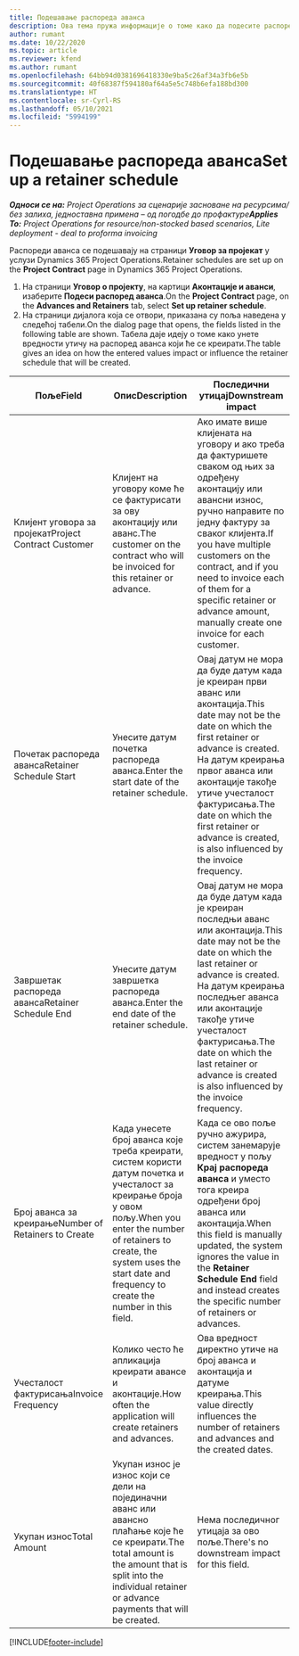```yaml
---
title: Подешавање распореда аванса
description: Ова тема пружа информације о томе како да подесите распоред аванса у услузи Project Operations.
author: rumant
ms.date: 10/22/2020
ms.topic: article
ms.reviewer: kfend
ms.author: rumant
ms.openlocfilehash: 64bb94d0381696418330e9ba5c26af34a3fb6e5b
ms.sourcegitcommit: 40f68387f594180af64a5e5c748b6efa188bd300
ms.translationtype: HT
ms.contentlocale: sr-Cyrl-RS
ms.lasthandoff: 05/10/2021
ms.locfileid: "5994199"
---
```

# <a name="set-up-a-retainer-schedule"></a><span data-ttu-id="a6822-103">Подешавање распореда аванса</span><span class="sxs-lookup"><span data-stu-id="a6822-103">Set up a retainer schedule</span></span>

<span data-ttu-id="a6822-104">_**Односи се на:** Project Operations за сценарије засноване на ресурсима/без залиха, једноставна примена – од погодбе до профактуре_</span><span class="sxs-lookup"><span data-stu-id="a6822-104">_**Applies To:** Project Operations for resource/non-stocked based scenarios, Lite deployment - deal to proforma invoicing_</span></span>

<span data-ttu-id="a6822-105">Распореди аванса се подешавају на страници **Уговор за пројекат** у услузи Dynamics 365 Project Operations.</span><span class="sxs-lookup"><span data-stu-id="a6822-105">Retainer schedules are set up on the **Project Contract** page in Dynamics 365 Project Operations.</span></span>

1. <span data-ttu-id="a6822-106">На страници **Уговор о пројекту**, на картици **Аконтације и аванси**, изаберите **Подеси распоред аванса**.</span><span class="sxs-lookup"><span data-stu-id="a6822-106">On the **Project Contract** page, on the **Advances and Retainers** tab, select **Set up retainer schedule**.</span></span>
2. <span data-ttu-id="a6822-107">На страници дијалога која се отвори, приказана су поља наведена у следећој табели.</span><span class="sxs-lookup"><span data-stu-id="a6822-107">On the dialog page that opens, the fields listed in the following table are shown.</span></span> <span data-ttu-id="a6822-108">Табела даје идеју о томе како унете вредности утичу на распоред аванса који ће се креирати.</span><span class="sxs-lookup"><span data-stu-id="a6822-108">The table gives an idea on how the entered values impact or influence the retainer schedule that will be created.</span></span>

| <span data-ttu-id="a6822-109">Поље</span><span class="sxs-lookup"><span data-stu-id="a6822-109">Field</span></span> | <span data-ttu-id="a6822-110">Опис</span><span class="sxs-lookup"><span data-stu-id="a6822-110">Description</span></span> | <span data-ttu-id="a6822-111">Последични утицај</span><span class="sxs-lookup"><span data-stu-id="a6822-111">Downstream impact</span></span> |
| --- | --- | --- |
| <span data-ttu-id="a6822-112">Клијент уговора за пројекат</span><span class="sxs-lookup"><span data-stu-id="a6822-112">Project Contract Customer</span></span> | <span data-ttu-id="a6822-113">Клијент на уговору коме ће се фактурисати за ову аконтацију или аванс.</span><span class="sxs-lookup"><span data-stu-id="a6822-113">The customer on the contract who will be invoiced for this retainer or advance.</span></span> | <span data-ttu-id="a6822-114">Ако имате више клијената на уговору и ако треба да фактуришете сваком од њих за одређену аконтацију или авансни износ, ручно направите по једну фактуру за сваког клијента.</span><span class="sxs-lookup"><span data-stu-id="a6822-114">If you have multiple customers on the contract, and if you need to invoice each of them for a specific retainer or advance amount, manually create one invoice for each customer.</span></span> |
| <span data-ttu-id="a6822-115">Почетак распореда аванса</span><span class="sxs-lookup"><span data-stu-id="a6822-115">Retainer Schedule Start</span></span> | <span data-ttu-id="a6822-116">Унесите датум почетка распореда аванса.</span><span class="sxs-lookup"><span data-stu-id="a6822-116">Enter the start date of the retainer schedule.</span></span> | <span data-ttu-id="a6822-117">Овај датум не мора да буде датум када је креиран први аванс или аконтација.</span><span class="sxs-lookup"><span data-stu-id="a6822-117">This date may not be the date on which the first retainer or advance is created.</span></span> <span data-ttu-id="a6822-118">На датум креирања првог аванса или аконтације такође утиче учесталост фактурисања.</span><span class="sxs-lookup"><span data-stu-id="a6822-118">The date on which the first retainer or advance is created, is also influenced by the invoice frequency.</span></span> |
| <span data-ttu-id="a6822-119">Завршетак распореда аванса</span><span class="sxs-lookup"><span data-stu-id="a6822-119">Retainer Schedule End</span></span> | <span data-ttu-id="a6822-120">Унесите датум завршетка распореда аванса.</span><span class="sxs-lookup"><span data-stu-id="a6822-120">Enter the end date of the retainer schedule.</span></span> | <span data-ttu-id="a6822-121">Овај датум не мора да буде датум када је креиран последњи аванс или аконтација.</span><span class="sxs-lookup"><span data-stu-id="a6822-121">This date may not be the date on which the last retainer or advance is created.</span></span> <span data-ttu-id="a6822-122">На датум креирања последњег аванса или аконтације такође утиче учесталост фактурисања.</span><span class="sxs-lookup"><span data-stu-id="a6822-122">The date on which the last retainer or advance is created is also influenced by the invoice frequency.</span></span> |
| <span data-ttu-id="a6822-123">Број аванса за креирање</span><span class="sxs-lookup"><span data-stu-id="a6822-123">Number of Retainers to Create</span></span> | <span data-ttu-id="a6822-124">Када унесете број аванса које треба креирати, систем користи датум почетка и учесталост за креирање броја у овом пољу.</span><span class="sxs-lookup"><span data-stu-id="a6822-124">When you enter the number of retainers to create, the system uses the start date and frequency to create the number in this field.</span></span> | <span data-ttu-id="a6822-125">Када се ово поље ручно ажурира, систем занемарује вредност у пољу **Крај распореда аванса** и уместо тога креира одређени број аванса или аконтација.</span><span class="sxs-lookup"><span data-stu-id="a6822-125">When this field is manually updated, the system ignores the value in the **Retainer Schedule End** field and instead creates the specific number of retainers or advances.</span></span> |
| <span data-ttu-id="a6822-126">Учесталост фактурисања</span><span class="sxs-lookup"><span data-stu-id="a6822-126">Invoice Frequency</span></span> | <span data-ttu-id="a6822-127">Колико често ће апликација креирати авансе и аконтације.</span><span class="sxs-lookup"><span data-stu-id="a6822-127">How often the application will create retainers and advances.</span></span> | <span data-ttu-id="a6822-128">Ова вредност директно утиче на број аванса и аконтација и датуме креирања.</span><span class="sxs-lookup"><span data-stu-id="a6822-128">This value directly influences the number of retainers and advances and the created dates.</span></span> |
| <span data-ttu-id="a6822-129">Укупан износ</span><span class="sxs-lookup"><span data-stu-id="a6822-129">Total Amount</span></span> | <span data-ttu-id="a6822-130">Укупан износ је износ који се дели на појединачни аванс или авансно плаћање које ће се креирати.</span><span class="sxs-lookup"><span data-stu-id="a6822-130">The total amount is the amount that is split into the individual retainer or advance payments that will be created.</span></span> | <span data-ttu-id="a6822-131">Нема последичног утицаја за ово поље.</span><span class="sxs-lookup"><span data-stu-id="a6822-131">There's no downstream impact for this field.</span></span> |


[!INCLUDE[footer-include](../../includes/footer-banner.md)]